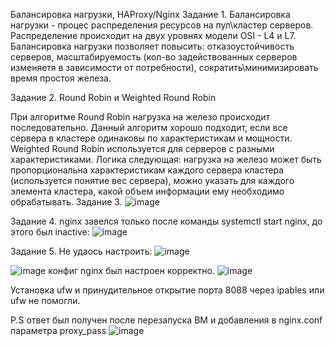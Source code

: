 Балансировка нагрузки, HAProxy/Nginx
Задание 1. 
Балансировка нагрузки - процес распределения ресурсов на пул\кластер серверов.
Распределение происходит на двух уровнях модели OSI - L4 и L7.
Балансировка нагрузки позволяет повысить:
отказоустойчивость серверов, 
масштабируемость (кол-во задействованных серверов изменяетя в зависимости от потребности), 
сократить\минимизировать время простоя железа. 

Задание 2. 
Round Robin и Weighted Round Robin

При алгоритме Round Robin нагрузка на железо происходит последовательно. Данный алгоритм хорошо подходит, если все сервера в кластере одинаковы по характеристикам и мощности.
Weighted Round Robin используется для серверов с разными характеристиками. Логика следующая: нагрузка на железо может быть пропорциональна характеристикам каждого сервера кластера (используется понятие вес сервера), можно указать для каждого элемента кластера, какой объем информации ему необходимо обрабатывать. 
Задание 3.
![image](https://user-images.githubusercontent.com/31319996/213279981-cf51cb6c-cc8d-4450-a774-3ecce08b1169.png)

Задание 4. 
nginx завелся только после команды systemctl start nginx, до этого был inactive:
![image](https://user-images.githubusercontent.com/31319996/213273137-0043665f-364f-443b-b857-1001d1514392.png)

Задание 5.
Не удаось настроить: 
![image](https://user-images.githubusercontent.com/31319996/213275691-fdb15eaa-37b5-40af-a4df-2b0b1cd0f39a.png)

![image](https://user-images.githubusercontent.com/31319996/213275600-7962d109-0d6c-4b62-97ef-b7d2a2ee2a95.png)
конфиг nginx был настроен корректно. 
![image](https://user-images.githubusercontent.com/31319996/213277315-9e28dae9-3f16-4ad4-894d-4115e0bf7428.png)

Установка ufw и принудительное открытие порта 8088 через ipables или ufw не помогли.

P.S ответ был получен после перезапуска ВМ и добавления в nginx.conf параметра proxy_pass
![image](https://user-images.githubusercontent.com/31319996/213283358-e9af5493-6e40-4ff8-ba2b-4aadb06ed447.png)

